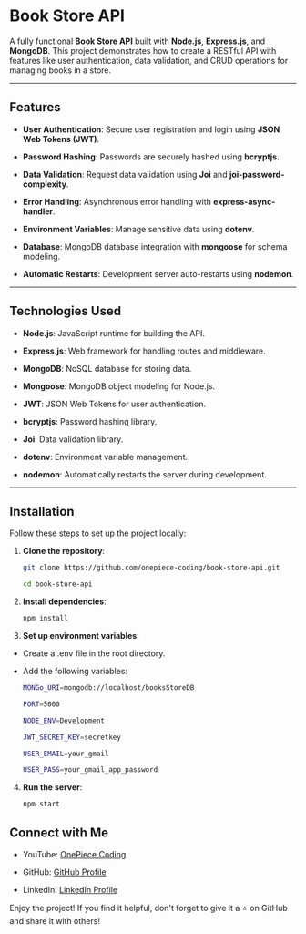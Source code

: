 # Book Store API

A fully functional **Book Store API** built with **Node.js**, **Express.js**, and **MongoDB**. This project demonstrates how to create a RESTful API with features like user authentication, data validation, and CRUD operations for managing books in a store.

---

## Features

- **User Authentication**: Secure user registration and login using **JSON Web Tokens (JWT)**.
  
- **Password Hashing**: Passwords are securely hashed using **bcryptjs**.
  
- **Data Validation**: Request data validation using **Joi** and **joi-password-complexity**.
  
- **Error Handling**: Asynchronous error handling with **express-async-handler**.
  
- **Environment Variables**: Manage sensitive data using **dotenv**.
  
- **Database**: MongoDB database integration with **mongoose** for schema modeling.
  
- **Automatic Restarts**: Development server auto-restarts using **nodemon**.

---

## Technologies Used

- **Node.js**: JavaScript runtime for building the API.
  
- **Express.js**: Web framework for handling routes and middleware.
  
- **MongoDB**: NoSQL database for storing data.
  
- **Mongoose**: MongoDB object modeling for Node.js.
  
- **JWT**: JSON Web Tokens for user authentication.
  
- **bcryptjs**: Password hashing library.
  
- **Joi**: Data validation library.
  
- **dotenv**: Environment variable management.
  
- **nodemon**: Automatically restarts the server during development.

---

## Installation

Follow these steps to set up the project locally:

1. **Clone the repository**:
   
   ```bash
   git clone https://github.com/onepiece-coding/book-store-api.git
   
   cd book-store-api

2. **Install dependencies**:
      ```bash
      npm install

3. **Set up environment variables**:

- Create a .env file in the root directory.

- Add the following variables:

   ```bash
   MONGo_URI=mongodb://localhost/booksStoreDB
   
   PORT=5000
   
   NODE_ENV=Development
   
   JWT_SECRET_KEY=secretkey
   
   USER_EMAIL=your_gmail
   
   USER_PASS=your_gmail_app_password

4. **Run the server**:
   ```bash
   npm start

## Connect with Me

- YouTube: [OnePiece Coding](https://www.youtube.com/@OnePieceCoding)

- GitHub: [GitHub Profile](https://github.com/onepiece-coding)

- LinkedIn: [LinkedIn Profile](https://www.linkedin.com/in/lahcen-alhiane-0799ba303/)

Enjoy the project! If you find it helpful, don't forget to give it a ⭐️ on GitHub and share it with others!
   
